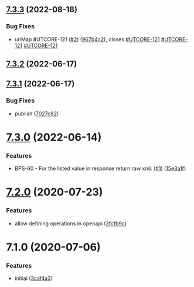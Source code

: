 ## [7.3.3](https://github.com/softwaregroup-bg/ut-port-soap/compare/v7.3.2...v7.3.3) (2022-08-18)


### Bug Fixes

* uriMap #UTCORE-121 ([#2](https://github.com/softwaregroup-bg/ut-port-soap/issues/2)) ([967b4c2](https://github.com/softwaregroup-bg/ut-port-soap/commit/967b4c21363e9886f3c01a3d9e136db156294c26)), closes [#UTCORE-121](https://github.com/softwaregroup-bg/ut-port-soap/issues/UTCORE-121) [#UTCORE-121](https://github.com/softwaregroup-bg/ut-port-soap/issues/UTCORE-121) [#UTCORE-121](https://github.com/softwaregroup-bg/ut-port-soap/issues/UTCORE-121)



## [7.3.2](https://github.com/softwaregroup-bg/ut-port-soap/compare/v7.3.1...v7.3.2) (2022-06-17)



## [7.3.1](https://github.com/softwaregroup-bg/ut-port-soap/compare/v7.3.0...v7.3.1) (2022-06-17)


### Bug Fixes

* publish ([7027c82](https://github.com/softwaregroup-bg/ut-port-soap/commit/7027c82e5599c48d9cc83b228a1e5117ec8079ad))



# [7.3.0](https://github.com/softwaregroup-bg/ut-port-soap/compare/v7.2.0...v7.3.0) (2022-06-14)


### Features

* BPS-60 - For the listed value in response return raw xml. ([#1](https://github.com/softwaregroup-bg/ut-port-soap/issues/1)) ([15e3a1f](https://github.com/softwaregroup-bg/ut-port-soap/commit/15e3a1f7e6444aa4b8246a66308d26a80638042a))



# [7.2.0](https://github.com/softwaregroup-bg/ut-port-soap/compare/v7.1.0...v7.2.0) (2020-07-23)


### Features

* allow defining operations in openapi ([3fcfb9c](https://github.com/softwaregroup-bg/ut-port-soap/commit/3fcfb9c3a16d3aa97761071cd78f814ccdea7302))



# 7.1.0 (2020-07-06)


### Features

* initial ([3caf4a3](https://github.com/softwaregroup-bg/ut-port-soap/commit/3caf4a3df24a56d345bf8c4a0d4e9fd705949e98))



